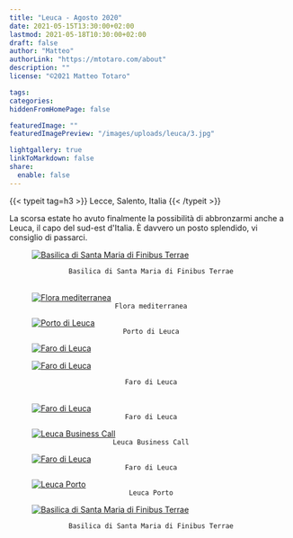 ```yaml
---
title: "Leuca - Agosto 2020"
date: 2021-05-15T13:30:00+02:00
lastmod: 2021-05-18T10:30:00+02:00
draft: false
author: "Matteo"
authorLink: "https://mtotaro.com/about"
description: ""
license: "©2021 Matteo Totaro"

tags:
categories:
hiddenFromHomePage: false

featuredImage: ""
featuredImagePreview: "/images/uploads/leuca/3.jpg"

lightgallery: true
linkToMarkdown: false
share:
  enable: false
---
```


<div class="container-fluid">
    <div class="ratio-box fade-box">
        <div class="col-md-8 col-md-push-2 no-padding-left" >
          {{< typeit tag=h3 >}} Lecce, Salento, Italia {{< /typeit >}}
          <p>La scorsa estate ho avuto finalmente la possibilità di abbronzarmi anche a Leuca, il capo del sud-est d'Italia. È davvero un posto splendido, vi consiglio di passarci.</p>
          <figure>
              <a class="lightgallery" 
                    href=/images/uploads/leuca/4HD.jpg
                    title="Basilica di Santa Maria di Finibus Terrae"
                    data-thumbnail=/images/uploads/leuca/4.jpg
                    data-sub-html="Basilica di Santa Maria di Finibus Terrae">
                      <img class="lazyload blur-up"
                           src=/svg/loading/normal.svg
                           data-src=/images/uploads/leuca/4HD.jpg
                           data-sizes=auto
                           alt="Basilica di Santa Maria di Finibus Terrae"></a>
          </figure>
      <figcaption class=image-caption style="text-align:center">
          <code>Basilica di Santa Maria di Finibus Terrae</code>
      </figcaption><br>
          <figure>
            <a class="lightgallery" 
                  href=/images/uploads/leuca/6HD.jpg
                  title="Flora mediterranea"
                  data-thumbnail=/images/uploads/leuca/6.jpg
                  data-sub-html="Flora mediterranea">
                  <img class="lazyload blur-up"
                      src=/svg/loading/normal.svg
                      data-src=/images/uploads/leuca/6HD.jpg
                      data-sizes=auto
                      alt="Flora mediterranea"></a>
              <figcaption class=image-caption style="text-align:center">
                <code>Flora mediterranea</code>
              </figcaption>
        </figure>
        </div>
        <figure>
          <a class="lightgallery" 
                  href=/images/uploads/leuca/7HD.jpg
                  title="Porto di Leuca"
                  data-thumbnail=/images/uploads/leuca/7.jpg
                  data-sub-html="Porto di Leuca">
                  <img class="lazyload blur-up"
                       src=/svg/loading/normal.svg
                       data-src=/images/uploads/leuca/7HD.jpg
                       data-sizes=auto
                       alt="Porto di Leuca"></a>
              <figcaption class=image-caption style="text-align:center">
                <code>Porto di Leuca</code>
              </figcaption>
          </figure>
      <div class="row">
            <div class="scroll-view">
              <div class="scroll-doc">
                <div class="scroll-item">
                    <div class="thumbnail">
                      <figure>
                        <a class="lightgallery" 
                                href=/images/uploads/leuca/1HD.jpg
                                title="Faro di Leuca"
                                data-thumbnail=/images/uploads/leuca/1.jpg
                                data-sub-html="Faro di Leuca">
                                <img class="lazyload blur-up"
                                    src=/svg/loading/normal.svg
                                    data-src=/images/uploads/leuca/1HD.jpg
                                    data-sizes=auto
                                    alt="Faro di Leuca"></a>
                      </figure>
                    </div>
                </div>
                <div class="scroll-item">
                  <div class="thumbnail">
                    <figure>
                      <a class="lightgallery" 
                              href=/images/uploads/leuca/8HD.jpg
                              title="Faro di Leuca"
                              data-thumbnail=/images/uploads/leuca/8.jpg
                              data-sub-html="Faro di Leuca">
                              <img class="lazyload blur-up"
                                  src=/svg/loading/normal.svg
                                  data-src=/images/uploads/leuca/8HD.jpg
                                  data-sizes=auto
                                  alt="Faro di Leuca"></a>
                    </figure>
                  </div>
                </div>
            </div>
        </div>
      </div>
      <figcaption class=image-caption style="text-align:center">
              <code>Faro di Leuca</code>
      </figcaption><br>
        <figure>
          <a class="lightgallery" 
                  href=/images/uploads/leuca/9.jpg
                  title="Faro di Leuca"
                  data-thumbnail=/images/uploads/leuca/9.jpg
                  data-sub-html="Faro di Leuca">
                  <img class="lazyload blur-up"
                      src=/svg/loading/normal.svg
                      data-src=/images/uploads/leuca/9.jpg
                      data-sizes=auto
                      alt="Faro di Leuca"></a>
              <figcaption class=image-caption style="text-align:center">
                 <code>Faro di Leuca</code>
              </figcaption>
        </figure>
        <div class="col-md-8 col-md-push-2 no-padding-left" >
          <p> </p>
        </div>
        <figure>
          <a class="lightgallery" 
                  href=/images/uploads/leuca/5HD.jpg
                  title="Leuca Business Call"
                  data-thumbnail=/images/uploads/leuca/5.jpg
                  data-sub-html="Leuca Business Call">
                  <img class="lazyload blur-up"
                      src=/svg/loading/normal.svg
                      data-src=/images/uploads/leuca/5HD.jpg
                      data-sizes=auto
                      alt="Leuca Business Call"></a>
              <figcaption class=image-caption style="text-align:center">
                <code>Leuca Business Call</code>
              </figcaption>
        </figure>
        <figure>
          <a class="lightgallery" 
                  href=/images/uploads/leuca/10HD.jpg
                  title="Faro di Leuca"
                  data-thumbnail=/images/uploads/leuca/10.jpg
                  data-sub-html="Faro di Leuca">
                  <img class="lazyload blur-up"
                      src=/svg/loading/normal.svg
                      data-src=/images/uploads/leuca/10HD.jpg
                      data-sizes=auto
                      alt="Faro di Leuca"></a>
              <figcaption class=image-caption style="text-align:center">
                  <code>Faro di Leuca</code>
              </figcaption>
        </figure>
        <div class="col-md-8 col-md-push-2 no-padding-left" >
          <p></p>
        </div>
        <figure>
          <a class="lightgallery" 
                  href=/images/uploads/leuca/2.jpg
                  title="Leuca Porto"
                  data-thumbnail=/images/uploads/leuca/2.jpg
                  data-sub-html="Leuca Porto">
                  <img class="lazyload blur-up"
                      src=/svg/loading/normal.svg
                      data-src=/images/uploads/leuca/2.jpg
                      data-sizes=auto
                      alt="Leuca Porto"></a>
              <figcaption class=image-caption style="text-align:center">
                  <code>Leuca Porto</code>
              </figcaption>
        </figure>
        <div class="col-md-8 col-md-push-2 no-padding-left" >
          <p> </p>
        </div>
            <figure>
                <a class="lightgallery" 
                   href=/images/uploads/leuca/3HD.jpg
                   title="Basilica di Santa Maria di Finibus Terrae"
                   data-thumbnail=/images/uploads/leuca/3.jpg
                   data-sub-html="Basilica di Santa Maria di Finibus Terrae">
                      <img class="lazyload blur-up"
                           src=/svg/loading/normal.svg
                           data-src=/images/uploads/leuca/3HD.jpg
                           data-sizes=auto
                           alt="Basilica di Santa Maria di Finibus Terrae"></a>
                      </figure>
      <figcaption class=image-caption style="text-align:center">
          <code>Basilica di Santa Maria di Finibus Terrae</code>
      </figcaption><br>
    </div>
 </div>
